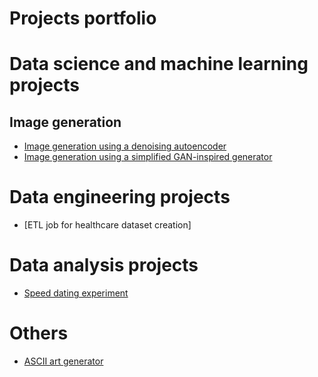 # Projects portfolio
# Data science and machine learning projects
## Image generation
* [Image generation using a denoising autoencoder](https://github.com/hochenri/projects-portfolio/blob/1b04a13a6c40b25cead813aa3f239cd944f525f1/Denoising_Generator_Artist.ipynb)
* [Image generation using a simplified GAN-inspired generator](https://github.com/hochenri/projects-portfolio/blob/main/Simplified%20Image%20Generator.ipynb)
# Data engineering projects
* [ETL job for healthcare dataset creation]
# Data analysis projects
* [Speed dating experiment](https://github.com/hochenri/projects-portfolio/blob/main/Speed%20Dating%20Experiment.ipynb)
# Others
* [ASCII art generator](https://github.com/hochenri/image-to-ascii)
